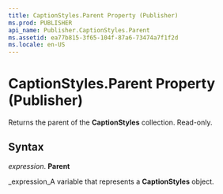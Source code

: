 ```yaml
---
title: CaptionStyles.Parent Property (Publisher)
ms.prod: PUBLISHER
api_name: Publisher.CaptionStyles.Parent
ms.assetid: ea77b815-3f65-104f-87a6-73474a7f1f2d
ms.locale: en-US
---
```



# CaptionStyles.Parent Property (Publisher)

Returns the parent of the  **CaptionStyles** collection. Read-only.


## Syntax

 _expression_. **Parent**

 _expression_A variable that represents a  **CaptionStyles** object.


